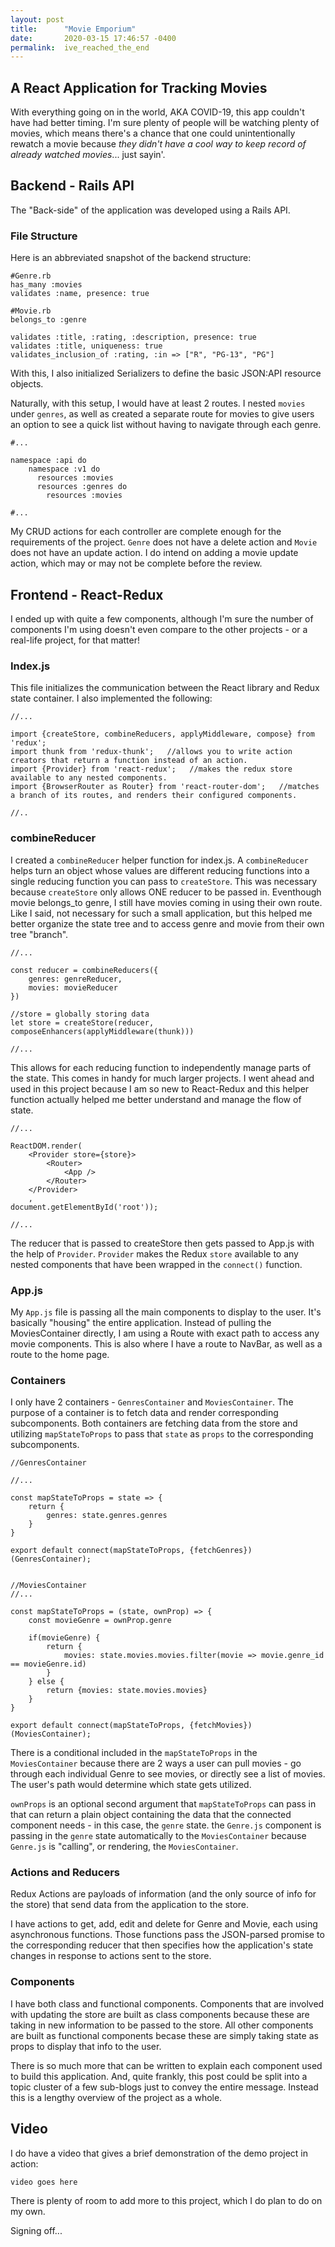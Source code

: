 ```yaml
---
layout: post
title:      "Movie Emporium"
date:       2020-03-15 17:46:57 -0400
permalink:  ive_reached_the_end
---
```


## A React Application for Tracking Movies

With everything going on in the world, AKA COVID-19, this app couldn't have had better timing. I'm sure plenty of people will be watching plenty of movies, which means there's a chance that one could unintentionally rewatch a movie because *they didn't have a cool way to keep record of already watched movies*... just sayin'.

## Backend - Rails API
The "Back-side" of the application was developed using a Rails API.

### File Structure

Here is an abbreviated snapshot of the backend structure:

```
#Genre.rb
has_many :movies
validates :name, presence: true

#Movie.rb
belongs_to :genre

validates :title, :rating, :description, presence: true
validates :title, uniqueness: true
validates_inclusion_of :rating, :in => ["R", "PG-13", "PG"]
```

With this, I also initialized Serializers to define the basic JSON:API resource objects.

Naturally, with this setup, I would have at least 2 routes. I nested `movies` under `genres`, as well as created a separate route for movies to give users an option to see a quick list without having to navigate through each genre.

```
#...

namespace :api do
    namespace :v1 do
      resources :movies
      resources :genres do
        resources :movies
				
#...
```

My CRUD actions for each controller are complete enough for the requirements of the project. `Genre` does not have a delete action and `Movie` does not have an update action. I do intend on adding a movie update action, which may or may not be complete before the review.

## Frontend - React-Redux

I ended up with quite a few components, although I'm sure the number of components I'm using doesn't even compare to the other projects - or a real-life project, for that matter!

### Index.js

This file initializes the communication between the React library and Redux state container. I also implemented the following:

```
//...

import {createStore, combineReducers, applyMiddleware, compose} from 'redux'; 
import thunk from 'redux-thunk';   //allows you to write action creators that return a function instead of an action.
import {Provider} from 'react-redux';   //makes the redux store available to any nested components.
import {BrowserRouter as Router} from 'react-router-dom';   //matches a branch of its routes, and renders their configured components. 

//..
```

### combineReducer

I created a `combineReducer` helper function for index.js. A `combineReducer` helps turn an object whose values are different reducing functions into a single reducing function you can pass to `createStore`. This was necessary because `createStore` only allows ONE reducer to be passed in. Eventhough movie belongs_to genre, I still have movies coming in using their own route. Like I said, not necessary for such a small application, but this helped me better organize the state tree and to access genre and movie from their own tree "branch". 

```
//...

const reducer = combineReducers({
    genres: genreReducer,
    movies: movieReducer
})

//store = globally storing data
let store = createStore(reducer, composeEnhancers(applyMiddleware(thunk)))

//...
```

This allows for each reducing function to independently manage parts of the  state. This comes in handy for much larger projects. I went ahead and used in this project because I am so new to React-Redux and this helper function actually helped me better understand and manage the flow of state.

```
//...

ReactDOM.render(
    <Provider store={store}>
        <Router>
            <App />
        </Router>
    </Provider>
    ,
document.getElementById('root'));

//...
```

The reducer that is passed to createStore then gets passed to App.js with the help of `Provider`. `Provider` makes the Redux `store` available to any nested components that have been wrapped in the `connect()` function.

### App.js
My `App.js` file is passing all the main components to display to the user. It's basically "housing" the entire application. Instead of pulling the MoviesContainer directly, I am using a Route with exact path to access any movie components. This is also where I have a route to NavBar, as well as a route to the home page.

### Containers
I only have 2 containers - `GenresContainer` and `MoviesContainer`. The purpose of a container is to fetch data and render corresponding subcomponents. Both containers are fetching data from the store and utilizing `mapStateToProps` to pass that `state` as `props` to the corresponding subcomponents.

```
//GenresContainer

//...

const mapStateToProps = state => {
    return {
        genres: state.genres.genres
    }
}

export default connect(mapStateToProps, {fetchGenres})(GenresContainer);


//MoviesContainer
//...

const mapStateToProps = (state, ownProp) => {
    const movieGenre = ownProp.genre

    if(movieGenre) {
        return {
            movies: state.movies.movies.filter(movie => movie.genre_id == movieGenre.id)
        }
    } else {
        return {movies: state.movies.movies}
    }  
}

export default connect(mapStateToProps, {fetchMovies})(MoviesContainer);

```


There is a conditional included in the `mapStateToProps` in the `MoviesContainer` because there are 2 ways a user can pull movies - go through each individual Genre to see movies, or directly see a list of movies. The user's path would determine which state gets utilized.

`ownProps` is an optional second argument that `mapStateToProps` can pass in that can return a plain object containing the data that the connected component needs - in this case, the `genre` state. the `Genre.js` component is passing in the `genre` state automatically to the `MoviesContainer` because `Genre.js` is "calling", or rendering, the `MoviesContainer`.

### Actions and Reducers
Redux Actions are payloads of information (and the only source of info for the store) that send data from the application to the store.

I have actions to get, add, edit and delete for Genre and Movie, each using asynchronous functions. Those functions pass the JSON-parsed promise to the corresponding reducer that then specifies how the application's state changes in response to actions sent to the store.

### Components

I have both class and functional components. Components that are involved with updating the store are built as class components because these are taking in new information to be passed to the store. All other components are built as functional components becase these are simply taking state as props to display that info to the user.

There is so much more that can be written to explain each component used to build this application. And, quite frankly, this post could be split into a topic cluster of a few sub-blogs just to convey the entire message. Instead this is a lengthy overview of the project as a whole.

## Video
I do have a video that gives a brief demonstration of the demo project in action:

`video goes here`

There is plenty of room to add more to this project, which I do plan to do on my own.

Signing off...
